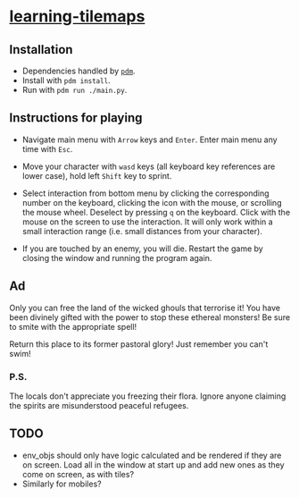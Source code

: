 # [learning-tilemaps](https://github.com/eidoom/learning-tilemaps)

## Installation

* Dependencies handled by [`pdm`](https://pdm-project.org/latest/).
* Install with `pdm install`.
* Run with `pdm run ./main.py`.

## Instructions for playing

* Navigate main menu with `Arrow` keys and `Enter`. Enter main menu any time with `Esc`.

* Move your character with `wasd` keys (all keyboard key references are lower case), hold left `Shift` key to sprint.

* Select interaction from bottom menu by clicking the corresponding number on the keyboard, clicking the icon with the 
mouse, or scrolling the mouse wheel. Deselect by pressing `q` on the keyboard. Click with the mouse on the screen to use 
the interaction. It will only work within a small interaction range (i.e. small distances from your character).

* If you are touched by an enemy, you will die. Restart the game by closing the window and running the program again.

## Ad

Only you can free the land of the wicked ghouls that terrorise it!
You have been divinely gifted with the power to stop these ethereal monsters!
Be sure to smite with the appropriate spell!

Return this place to its former pastoral glory!
Just remember you can't swim!

### P.S.

The locals don't appreciate you freezing their flora.
Ignore anyone claiming the spirits are misunderstood peaceful refugees.

## TODO

* env_objs should only have logic calculated and be rendered if they are on screen. Load all in the window at start up
and add new ones as they come on screen, as with tiles?
* Similarly for mobiles?
